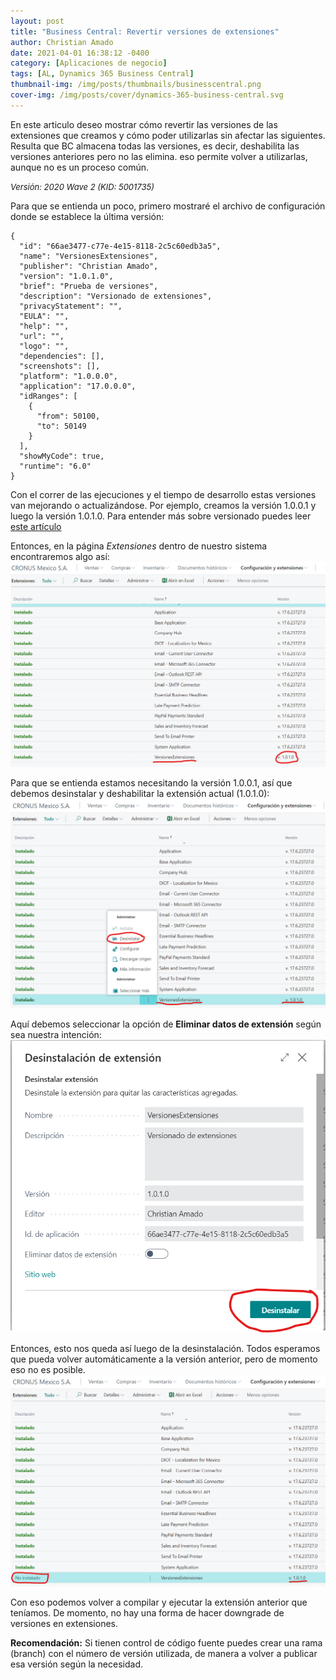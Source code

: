 ```yaml
---
layout: post
title: "Business Central: Revertir versiones de extensiones"
author: Christian Amado
date: 2021-04-01 16:38:12 -0400
category: [Aplicaciones de negocio]
tags: [AL, Dynamics 365 Business Central]
thumbnail-img: /img/posts/thumbnails/businesscentral.png
cover-img: /img/posts/cover/dynamics-365-business-central.svg
---
```


En este articulo deseo mostrar cómo revertir las versiones de las extensiones que creamos y cómo poder utilizarlas sin afectar las siguientes. Resulta que BC almacena todas las versiones, es decir, deshabilita las versiones anteriores pero no las elimina. eso permite volver a utilizarlas, aunque no es un proceso común.

<!--more-->
*<font size="2">Versión: 2020 Wave 2 (KID: 5001735)</font>*  

Para que se entienda un poco, primero mostraré el archivo de configuración donde se establece la última versión:
```
{
  "id": "66ae3477-c77e-4e15-8118-2c5c60edb3a5",
  "name": "VersionesExtensiones",
  "publisher": "Christian Amado",
  "version": "1.0.1.0",
  "brief": "Prueba de versiones",
  "description": "Versionado de extensiones",
  "privacyStatement": "",
  "EULA": "",
  "help": "",
  "url": "",
  "logo": "",
  "dependencies": [],
  "screenshots": [],
  "platform": "1.0.0.0",
  "application": "17.0.0.0",
  "idRanges": [
    {
      "from": 50100,
      "to": 50149
    }
  ],
  "showMyCode": true,
  "runtime": "6.0"
}
```
Con el correr de las ejecuciones y el tiempo de desarrollo estas versiones van mejorando o actualizándose. Por ejemplo, creamos la versión 1.0.0.1 y luego la versión 1.0.1.0. Para entender más sobre versionado puedes leer [este artículo](https://docs.microsoft.com/es-es/dotnet/standard/library-guidance/versioning#assembly-version "Versión de ensamblado")  

Entonces, en la página *Extensiones* dentro de nuestro sistema encontraremos algo así:  
![](/img/posts/2021/04/03/VersionExtension1.png)  

Para que se entienda estamos necesitando la versión 1.0.0.1, así que debemos desinstalar y deshabilitar la extensión actual (1.0.1.0):  
![](/img/posts/2021/04/03/VersionExtension2.png)  

Aquí debemos seleccionar la opción de **Eliminar datos de extensión** según sea nuestra intención:  
![](/img/posts/2021/04/03/VersionExtension3.png)  

Entonces, esto nos queda así luego de la desinstalación. Todos esperamos que pueda volver automáticamente a la versión anterior, pero de momento eso no es posible.  
![](/img/posts/2021/04/03/VersionExtension4.png)  

Con eso podemos volver a compilar y ejecutar la extensión anterior que teníamos. De momento, no hay una forma de hacer downgrade de versiones en extensiones.

**Recomendación:** Si tienen control de código fuente puedes crear una rama (branch) con el número de versión utilizada, de manera a volver a publicar esa versión según la necesidad.

